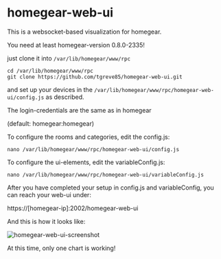 # homegear-web-ui


This is a websocket-based visualization for homegear.

You need at least homegear-version 0.8.0-2335! 

just clone it into `/var/lib/homegear/www/rpc`
```
cd /var/lib/homegear/www/rpc
git clone https://github.com/tgreve85/homegear-web-ui.git
```

and set up your devices in the `/var/lib/homegear/www/rpc/homegear-web-ui/config.js` as described.


The login-credentials are the same as in homegear

(default: homegear:homegear)


To configure the rooms and categories, edit the config.js:
```
nano /var/lib/homegear/www/rpc/homegear-web-ui/config.js
```

To configure the ui-elements, edit the variableConfig.js:
```
nano /var/lib/homegear/www/rpc/homegear-web-ui/variableConfig.js
```


After you have completed your setup in config.js and variableConfig, you can reach your web-ui under:

https://[homegear-ip]:2002/homegear-web-ui

And this is how it looks like:

![homegear-web-ui-screenshot](https://forum.homegear.eu/uploads/default/optimized/1X/353c82ae7584557d6c137446801561ae34f52eb3_1_549x499.PNG)


At this time, only one chart is working!
